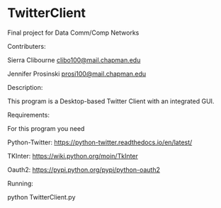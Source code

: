 # TwitterClient
Final project for Data Comm/Comp Networks

Contributers: 

Sierra Clibourne clibo100@mail.chapman.edu

Jennifer Prosinski prosi100@mail.chapman.edu

Description: 

This program is a Desktop-based Twitter Client with an integrated GUI.


Requirements:

For this program you need

Python-Twitter: https://python-twitter.readthedocs.io/en/latest/

TKInter: https://wiki.python.org/moin/TkInter

Oauth2: https://pypi.python.org/pypi/python-oauth2


Running: 

python TwitterClient.py
